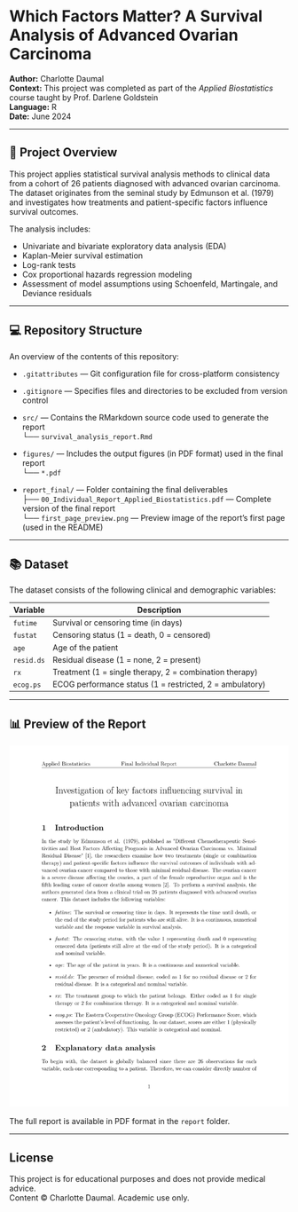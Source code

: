 # Which Factors Matter? A Survival Analysis of Advanced Ovarian Carcinoma

**Author:** Charlotte Daumal   
**Context:** This project was completed as part of the *Applied Biostatistics* course taught by Prof. Darlene Goldstein  
**Language:** R  
**Date:** June 2024  

---

## 📘 Project Overview

This project applies statistical survival analysis methods to clinical data from a cohort of 26 patients diagnosed with advanced ovarian carcinoma. The dataset originates from the seminal study by Edmunson et al. (1979) and investigates how treatments and patient-specific factors influence survival outcomes.

The analysis includes:

- Univariate and bivariate exploratory data analysis (EDA)
- Kaplan-Meier survival estimation
- Log-rank tests
- Cox proportional hazards regression modeling
- Assessment of model assumptions using Schoenfeld, Martingale, and Deviance residuals

---

## 💻 Repository Structure

An overview of the contents of this repository:

- `.gitattributes` — Git configuration file for cross-platform consistency  
- `.gitignore` — Specifies files and directories to be excluded from version control  

- `src/` — Contains the RMarkdown source code used to generate the report  
  └── `survival_analysis_report.Rmd`  

- `figures/` — Includes the output figures (in PDF format) used in the final report  
  └── `*.pdf`  

- `report_final/` — Folder containing the final deliverables  
  ├── `00_Individual_Report_Applied_Biostatistics.pdf` — Complete version of the final report  
  └── `first_page_preview.png` — Preview image of the report’s first page (used in the README)

---

## 📚 Dataset

The dataset consists of the following clinical and demographic variables:

| Variable   | Description |
|------------|-------------|
| `futime`   | Survival or censoring time (in days) |
| `fustat`   | Censoring status (1 = death, 0 = censored) |
| `age`      | Age of the patient |
| `resid.ds` | Residual disease (1 = none, 2 = present) |
| `rx`       | Treatment (1 = single therapy, 2 = combination therapy) |
| `ecog.ps`  | ECOG performance status (1 = restricted, 2 = ambulatory) |

---

## 📊 Preview of the Report

![Preview – First Page of the Report](report/final_report_preview.png)

The full report is available in PDF format in the `report` folder.

---

## License

This project is for educational purposes and does not provide medical advice.  
Content © Charlotte Daumal. Academic use only.
